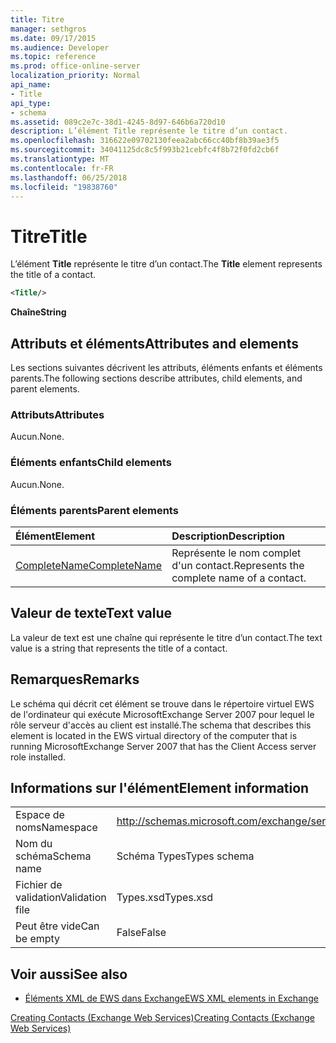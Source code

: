 ```yaml
---
title: Titre
manager: sethgros
ms.date: 09/17/2015
ms.audience: Developer
ms.topic: reference
ms.prod: office-online-server
localization_priority: Normal
api_name:
- Title
api_type:
- schema
ms.assetid: 089c2e7c-38d1-4245-8d97-646b6a720d10
description: L’élément Title représente le titre d’un contact.
ms.openlocfilehash: 316622e09702130feea2abc66cc40bf8b39ae3f5
ms.sourcegitcommit: 34041125dc8c5f993b21cebfc4f8b72f0fd2cb6f
ms.translationtype: MT
ms.contentlocale: fr-FR
ms.lasthandoff: 06/25/2018
ms.locfileid: "19838760"
---
```

# <a name="title"></a><span data-ttu-id="8d1bf-103">Titre</span><span class="sxs-lookup"><span data-stu-id="8d1bf-103">Title</span></span>

<span data-ttu-id="8d1bf-104">L’élément **Title** représente le titre d’un contact.</span><span class="sxs-lookup"><span data-stu-id="8d1bf-104">The **Title** element represents the title of a contact.</span></span> 
  
```xml
<Title/>
```

 <span data-ttu-id="8d1bf-105">**Chaîne**</span><span class="sxs-lookup"><span data-stu-id="8d1bf-105">**String**</span></span>
## <a name="attributes-and-elements"></a><span data-ttu-id="8d1bf-106">Attributs et éléments</span><span class="sxs-lookup"><span data-stu-id="8d1bf-106">Attributes and elements</span></span>

<span data-ttu-id="8d1bf-107">Les sections suivantes décrivent les attributs, éléments enfants et éléments parents.</span><span class="sxs-lookup"><span data-stu-id="8d1bf-107">The following sections describe attributes, child elements, and parent elements.</span></span>
  
### <a name="attributes"></a><span data-ttu-id="8d1bf-108">Attributs</span><span class="sxs-lookup"><span data-stu-id="8d1bf-108">Attributes</span></span>

<span data-ttu-id="8d1bf-109">Aucun.</span><span class="sxs-lookup"><span data-stu-id="8d1bf-109">None.</span></span>
  
### <a name="child-elements"></a><span data-ttu-id="8d1bf-110">Éléments enfants</span><span class="sxs-lookup"><span data-stu-id="8d1bf-110">Child elements</span></span>

<span data-ttu-id="8d1bf-111">Aucun.</span><span class="sxs-lookup"><span data-stu-id="8d1bf-111">None.</span></span>
  
### <a name="parent-elements"></a><span data-ttu-id="8d1bf-112">Éléments parents</span><span class="sxs-lookup"><span data-stu-id="8d1bf-112">Parent elements</span></span>

|<span data-ttu-id="8d1bf-113">**Élément**</span><span class="sxs-lookup"><span data-stu-id="8d1bf-113">**Element**</span></span>|<span data-ttu-id="8d1bf-114">**Description**</span><span class="sxs-lookup"><span data-stu-id="8d1bf-114">**Description**</span></span>|
|:-----|:-----|
|[<span data-ttu-id="8d1bf-115">CompleteName</span><span class="sxs-lookup"><span data-stu-id="8d1bf-115">CompleteName</span></span>](completename.md) <br/> |<span data-ttu-id="8d1bf-116">Représente le nom complet d'un contact.</span><span class="sxs-lookup"><span data-stu-id="8d1bf-116">Represents the complete name of a contact.</span></span>  <br/> |
   
## <a name="text-value"></a><span data-ttu-id="8d1bf-117">Valeur de texte</span><span class="sxs-lookup"><span data-stu-id="8d1bf-117">Text value</span></span>

<span data-ttu-id="8d1bf-118">La valeur de text est une chaîne qui représente le titre d’un contact.</span><span class="sxs-lookup"><span data-stu-id="8d1bf-118">The text value is a string that represents the title of a contact.</span></span>
  
## <a name="remarks"></a><span data-ttu-id="8d1bf-119">Remarques</span><span class="sxs-lookup"><span data-stu-id="8d1bf-119">Remarks</span></span>

<span data-ttu-id="8d1bf-120">Le schéma qui décrit cet élément se trouve dans le répertoire virtuel EWS de l'ordinateur qui exécute MicrosoftExchange Server 2007 pour lequel le rôle serveur d'accès au client est installé.</span><span class="sxs-lookup"><span data-stu-id="8d1bf-120">The schema that describes this element is located in the EWS virtual directory of the computer that is running MicrosoftExchange Server 2007 that has the Client Access server role installed.</span></span>
  
## <a name="element-information"></a><span data-ttu-id="8d1bf-121">Informations sur l'élément</span><span class="sxs-lookup"><span data-stu-id="8d1bf-121">Element information</span></span>

|||
|:-----|:-----|
|<span data-ttu-id="8d1bf-122">Espace de noms</span><span class="sxs-lookup"><span data-stu-id="8d1bf-122">Namespace</span></span>  <br/> |http://schemas.microsoft.com/exchange/services/2006/types  <br/> |
|<span data-ttu-id="8d1bf-123">Nom du schéma</span><span class="sxs-lookup"><span data-stu-id="8d1bf-123">Schema name</span></span>  <br/> |<span data-ttu-id="8d1bf-124">Schéma Types</span><span class="sxs-lookup"><span data-stu-id="8d1bf-124">Types schema</span></span>  <br/> |
|<span data-ttu-id="8d1bf-125">Fichier de validation</span><span class="sxs-lookup"><span data-stu-id="8d1bf-125">Validation file</span></span>  <br/> |<span data-ttu-id="8d1bf-126">Types.xsd</span><span class="sxs-lookup"><span data-stu-id="8d1bf-126">Types.xsd</span></span>  <br/> |
|<span data-ttu-id="8d1bf-127">Peut être vide</span><span class="sxs-lookup"><span data-stu-id="8d1bf-127">Can be empty</span></span>  <br/> |<span data-ttu-id="8d1bf-128">False</span><span class="sxs-lookup"><span data-stu-id="8d1bf-128">False</span></span>  <br/> |
   
## <a name="see-also"></a><span data-ttu-id="8d1bf-129">Voir aussi</span><span class="sxs-lookup"><span data-stu-id="8d1bf-129">See also</span></span>



- [<span data-ttu-id="8d1bf-130">Éléments XML de EWS dans Exchange</span><span class="sxs-lookup"><span data-stu-id="8d1bf-130">EWS XML elements in Exchange</span></span>](ews-xml-elements-in-exchange.md)


[<span data-ttu-id="8d1bf-131">Creating Contacts (Exchange Web Services)</span><span class="sxs-lookup"><span data-stu-id="8d1bf-131">Creating Contacts (Exchange Web Services)</span></span>](http://msdn.microsoft.com/library/4845917e-70d1-481c-bbd7-011ec6571789%28Office.15%29.aspx)

